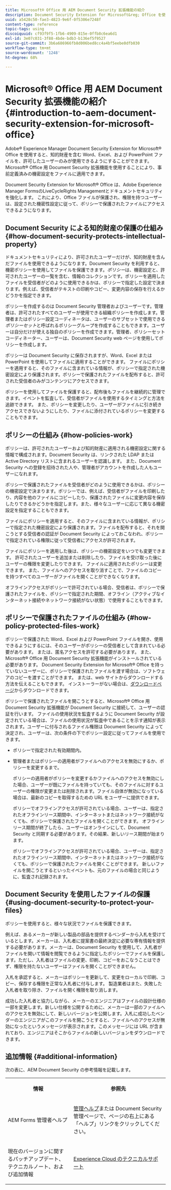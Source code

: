 ```yaml
---
title: Microsoft® Office 用 AEM Document Security 拡張機能の紹介
description: Document Security Extension for Microsoft&reg; Office を使用すれば、Microsoft&reg; Office ファイルに事前定義済みの機密設定を適用できます。
uuid: a5428c50-fae3-4823-9e6f-0f5306e7248f
content-type: reference
topic-tags: using
discoiquuid: cf93f9f5-1fb6-4909-815e-0ffb8c6ea6d1
exl-id: 3e07c031-3f88-4bde-bdb3-b136ef5f9527
source-git-commit: 3b6a686966fb8d006bed8cc4a4bf5eebe0dfb030
workflow-type: tm+mt
source-wordcount: '1248'
ht-degree: 68%

---
```


# Microsoft® Office 用 AEM Document Security 拡張機能の紹介{#introduction-to-aem-document-security-extension-for-microsoft-office}

Adobe® Experience Manager Document Security Extension for Microsoft® Office を使用すると、知的財産を含む Word、Excel、および PowerPoint ファイルを、許可したユーザーのみが使用できるようにすることができます。Microsoft® Office 用 Document Security 拡張機能を使用することにより、事前定義済みの機密設定をファイルに適用できます。

Document Security Extension for Microsoft® Office は、Adobe Experience Manager FormsのLiveCycleRights Managementとドキュメントセキュリティを強化します。 これにより、Office ファイルが保護され、権限を持つユーザーは、設定された機密性設定に従って、ポリシーで保護されたファイルにアクセスできるようになります。

## Document Security による知的財産の保護の仕組み {#how-document-security-protects-intellectual-property}

ドキュメントセキュリティにより、許可されたユーザーだけが、知的財産を含んだファイルを使用できるようになります。Document Security を利用すると、機密ポリシーを使用してファイルを保護できます。*ポリシー*&#x200B;は、機密設定と、許可されたユーザーの一覧を含む、情報のコレクションです。ポリシーを適用したファイルを受信者がどのように使用できるかは、ポリシーで指定した設定で決まります。例えば、受信者がテキストの印刷やコピー、変更内容の保存を行えるかどうかを指定できます。

ポリシーを作成するのは Document Security 管理者およびユーザーです。管理者は、許可されたすべてのユーザーが使用できる組織ポリシーを作成します。管理者またはポリシー設定コーディネータは、ユーザーのサブセットで使用できる&#x200B;*ポリシーセット*&#x200B;と呼ばれるポリシーグループを作成することもできます。ユーザーは自分だけが使える独自のポリシーを作成できます。管理者、ポリシーセットコーディネーター、ユーザーは、Document Security web ページを使用してポリシーを作成します。

ポリシーは Document Security に保存されますが、Word、Excel または PowerPoint を使用してファイルに適用することができます。 ファイルにポリシーを適用すると、そのファイルに含まれている情報が、ポリシーで指定された機密設定により保護されます。ポリシーで保護されたファイルを配布すると、許可された受信者のみがコンテンツにアクセスできます。

ポリシーを使用してファイルを保護すると、配布後もファイルを継続的に管理できます。イベントを監査して、受信者がファイルを使用するタイミングと方法を追跡できます。 また、ポリシーを変更したり、ユーザーがファイルに引き続きアクセスできないようにしたり、ファイルに添付されているポリシーを変更することもできます。

## ポリシーの仕組み {#how-policies-work}

ポリシーは、許可されたユーザーおよび知的財産に適用される機密設定に関する情報で構成されます。Document Security は、リンクされた LDAP または Active Directory リストに含まれるユーザーを認識します。 また、Document Security への登録を招待された人や、管理者がアカウントを作成した人もユーザーになれます。

ポリシーで保護されたファイルを受信者がどのように使用できるかは、ポリシーの機密設定で決まります。ポリシーでは、例えば、受信者がファイルを印刷したり、内容を他のファイルにコピーしたり、保護されたファイルに変更内容を保存したりできるかどうかを指定します。また、様々なユーザーに応じて異なる機密設定を指定することもできます。

ファイルにポリシーを適用すると、そのファイルに含まれている情報が、ポリシーで指定された機密設定により保護されます。ファイルを配布すると、それを開こうとする受信者の認証が Document Security によっておこなわれ、ポリシーで指定されている権限に従って受信者にアクセスが許可されます。

ファイルにポリシーを適用した後は、ポリシーの機密設定をいつでも変更できます。 許可されたユーザーを追加または削除したり、ファイルを受け取った後にユーザーの権限を変更したりできます。 ファイルに適用されたポリシーは変更できます。 また、ファイルへのアクセスを取り消すことで、ファイルのコピーを持つすべてのユーザーがファイルを開くことができなくなります。

オフラインアクセスがポリシーで許可されている場合、受信者は、ポリシーで保護されたファイルを、ポリシーで指定された期間、オフライン（アクティブなインターネット接続やネットワーク接続がない状態）で使用することもできます。

## ポリシーで保護されたファイルの仕組み {#how-policy-protected-files-work}

ポリシーで保護された Word、Excel および PowerPoint ファイルを開き、使用できるようにするには、そのユーザーがポリシーの受信者として含まれている必要があります。 または、匿名アクセスを許可する必要があります。 また、Microsoft® Office 用 Document Security 拡張機能がインストールされている必要があります。 Document Security Extension for Microsoft® Office を持っていないユーザーに、ポリシーで保護されたファイルを渡す場合は、ソフトウェアのコピーを渡すことができます。 または、web サイトからダウンロードする方法を伝えることもできます。 インストーラーがない場合は、[ダウンロードページ](https://experienceleague.adobe.com/en/docs/experience-manager-document-security/using/download-installer)からダウンロードできます。

ポリシーで保護されたファイルを開こうとすると、Microsoft® Office 用 Document Security 拡張機能が Document Security に接続して、ユーザーの認証を行います。 ファイルの使用状況を監査するように Document Security が設定されている場合は、ファイルの使用状況が監査中であることを示す通知が表示されます。ユーザーに付与されるファイル権限は Document Security によって決定され、ユーザーは、次の条件の下でポリシー設定に従ってファイルを使用できます。

* ポリシーで指定された有効期間内。
* 管理者またはポリシーの適用者がファイルへのアクセスを無効にするか、ポリシーを変更するまで。

  ポリシーの適用者がポリシーを変更するかファイルへのアクセスを無効にした場合、ユーザーが既にファイルを持っていても、そのファイルに対するユーザーの権限が変更または削除されます。ファイル自体が無効になっている場合は、最新のコピーを取得するための URL をユーザーに提供できます。

  ポリシーでオフラインアクセスが許可されている場合、ユーザーは、指定されたオフラインリース期間中、インターネットまたはネットワーク接続がなくても、ポリシーで保護されたファイルを開くことができます。 オフラインリース期間が終了したら、ユーザーはオンラインにして、Document Security と同期する必要があります。その結果、新しいリース期間が始まります。

  ポリシーでオフラインアクセスが許可されている場合、ユーザーは、指定されたオフラインリース期間中、インターネットまたはネットワーク接続がなくても、ポリシーで保護されたファイルを開くことができます。 新しいファイルを開こうとするといったイベントも、元のファイルの場合と同じように、監査され記録されます。

## Document Security を使用したファイルの保護 {#using-document-security-to-protect-your-files}

ポリシーを使用すると、様々な状況でファイルを保護できます。

例えば、あるメーカーが新しい製品の部品を提供するベンダーから入札を受けているとします。メーカーは、入札者に提案書の最終決定に必要な専有情報を提供する必要があります。メーカーは、Document Security を使用して、入札者がファイルを開いて情報を閲覧できるように指定したポリシーでファイルを保護します。ただし、入札者はファイルの変更、印刷、コピーをおこなうことはできず、権限を持たないユーザーはファイルを開くことができません。

入札を承認すると、メーカーはポリシーを更新して、変更をローカルで印刷、コピー、保存する権限を正常な入札者に付与します。 製造業者はまた、失敗した入札者を取り除き、ファイルを開く権限を取り消します。

成功した入札者と協力しながら、メーカーのエンジニアはファイルの設計仕様の一部を変更します。新しい仕様を公開するために、メーカーは一部のファイルへのアクセスを無効にして、新しいバージョンを公開します。入札に成功したベンダーのエンジニアがこのファイルを開こうとすると、ファイルへのアクセスが無効になったというメッセージが表示されます。このメッセージには URL が含まれており、エンジニアはそこからファイルの新しいバージョンをダウンロードできます。

## 追加情報 {#additional-information}

次の表に、AEM Document Security の参考情報を記載します。

<table >
 <tbody>
  <tr>
   <th><p>情報</p> </th>
   <th><p>参照先</p> </th>
  </tr>
  <tr>
   <td><p>AEM Forms 管理者ヘルプ</p> </td>
   <td><p><a href="https://experienceleague.adobe.com/en/docs/experience-manager-65/content/forms/administrator-help/get-started/configure-general-aem-forms-settings">管理ヘルプ</a>または Document Security 管理ページで、ページの右上にある「ヘルプ」リンクをクリックしてください。</p> </td>
  </tr>
  <tr>
   <td><p>現在のバージョンに関するパッチアップデート、テクニカルノート、および追加情報</p> </td>
   <td><p><a href="https://experienceleague.adobe.com/?support-solution=General&amp;support-tab=home&amp;lang=ja#support">Experience Cloud のテクニカルサポート</a></p> </td>
  </tr>
 </tbody>
</table>
